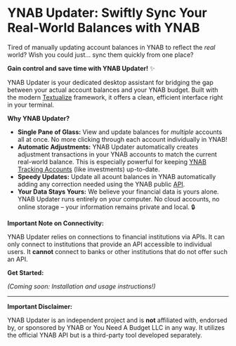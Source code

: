 # YNAB Updater: Swiftly Sync Your Real-World Balances with YNAB

Tired of manually updating account balances in YNAB to reflect the *real* world? Wish you could just... sync them quickly from one place?

**Gain control and save time with YNAB Updater!** ✨

YNAB Updater is your dedicated desktop assistant for bridging the gap between your actual account balances and your YNAB budget. Built with the modern [Textualize](https://textualize.io/) framework, it offers a clean, efficient interface right in your terminal.

**Why YNAB Updater?**

* **Single Pane of Glass:** View and update balances for *multiple* accounts all at once. No more clicking through each account individually in YNAB!
* **Automatic Adjustments:** YNAB Updater automatically creates adjustment transactions in your YNAB accounts to match the current real-world balance. This is especially powerful for keeping [YNAB Tracking Accounts](https://docs.youneedabudget.com/category/131-tracking-accounts) (like investments) up-to-date.
* **Speedy Updates:** Update all acount balances in YNAB automatically adding any correction needed using the YNAB public [API](https://api.ynab.com/).
* **Your Data Stays Yours:** We believe your financial data is yours alone. YNAB Updater runs entirely on *your* computer. No cloud accounts, no online storage – your information remains private and local. 🔒

**Important Note on Connectivity:**

YNAB Updater relies on connections to financial institutions via APIs. It can only connect to institutions that provide an API accessible to individual users. It **cannot** connect to banks or other institutions that do not offer such an API.

**Get Started:**

_(Coming soon: Installation and usage instructions!)_

---

**Important Disclaimer:**

YNAB Updater is an independent project and is **not** affiliated with, endorsed by, or sponsored by YNAB or You Need A Budget LLC in any way. It utilizes the official YNAB API but is a third-party tool developed separately.
